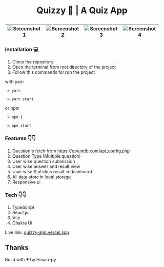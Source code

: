 


# <p  align="center"> Quizzy 🚀 |  A Quiz App</p>

| ![Screenshot 1](https://github.com/user-attachments/assets/9d4f6b6a-94b1-49c6-aa0e-a6eda0df9974) | ![Screenshot 2](https://github.com/user-attachments/assets/95174305-6002-482c-913c-b8e8c3f3f83a) | ![Screenshot 3](https://github.com/user-attachments/assets/b75213c4-5146-47b0-a689-6b9557644ccf) | ![Screenshot 4](https://github.com/user-attachments/assets/87b7556f-0d73-4a4a-bf56-9648abb48b68) |
|-------------------------------------------------|-------------------------------------------------|-------------------------------------------------|-------------------------------------------------|





### Installation 💻
1. Clone the repository
2. Open the terminal from root directory of the project
3. Follow this commands for run the project
  
 with yarn  

```
 > yarn
```

  

```
 > yarn start
```

or npm 


```
 > npm i
```

  

```
 > npm start
```
  
### Features 👇👇
1. Question's fetch from https://opentdb.com/api_config.php
2. Question Type (Multiple question)
3. User wise question submission
4. User wise answer and result view
5. User wise Statistics result in dashboard
6. All data store in local storage
6. Responsive ui
  
### Tech 👇👇
1. TypeScript
2. React.js
3. Vite
4. Chakra Ui

Live link: [quizzy-app.vercel.app](https://quizzy-app.vercel.app/)

## Thanks

  

Build with 💗 by Hasan-py
